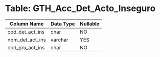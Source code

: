 # Table: GTH_Acc_Det_Acto_Inseguro

| Column Name | Data Type | Nullable |
|-------------|-----------|----------|
| cod_det_act_ins | char | NO |
| nom_det_act_ins | varchar | YES |
| cod_gru_act_ins | char | NO |
